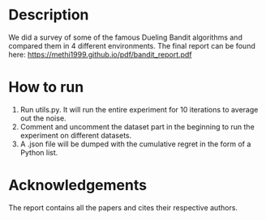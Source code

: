 # Description
We did a survey of some of the famous Dueling Bandit algorithms and compared them in 4 different environments. The final report can be found here: https://methi1999.github.io/pdf/bandit_report.pdf

# How to run
1. Run utils.py. It will run the entire experiment for 10 iterations to average out the noise.
2. Comment and uncomment the dataset part in the beginning to run the experiment on different datasets.
3. A .json file will be dumped with the cumulative regret in the form of a Python list.

# Acknowledgements

The report contains all the papers and cites their respective authors.
